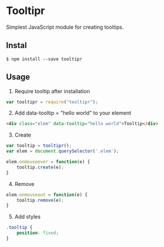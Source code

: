 # Tooltipr

Simplest JavaScript module for creating tooltips.

## Instal

```
$ npm install --save tooltipr
```

## Usage

1. Require tooltip after installation

```js
var tooltipr = require("tooltipr");
```

2. Add data-tooltip = "hello world" to your element

```html
<div class="elem" data-tooltip="hello world">Tooltip</div>
```

3. Create

```js
var tooltip = tooltipr();
var elem = document.querySelector('.elem');

elem.onmouseover = function(e) {
    tooltip.create(e);
}
```

4. Remove

```js
elem.onmouseout = function(e) {
    tooltip.remove(e);
}
```

5. Add styles

```css
.tooltip {
	position: fixed;
}
```
